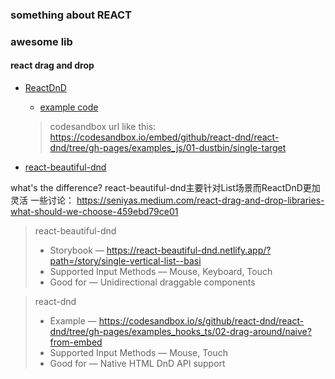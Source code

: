 ### something about REACT

### awesome lib
#### react drag and drop
- [ReactDnD](https://react-dnd.github.io/react-dnd/examples/drag-around/custom-drag-layer)
  - [example code](https://codesandbox.io/embed/github/react-dnd/react-dnd/tree/gh-pages/examples_js)
  > codesandbox url like this: https://codesandbox.io/embed/github/react-dnd/react-dnd/tree/gh-pages/examples_js/01-dustbin/single-target

- [react-beautiful-dnd](https://github.com/atlassian/react-beautiful-dnd)

what's the difference? 
react-beautiful-dnd主要针对List场景而ReactDnD更加灵活
一些讨论：
https://seniyas.medium.com/react-drag-and-drop-libraries-what-should-we-choose-459ebd79ce01
> react-beautiful-dnd
> - Storybook — https://react-beautiful-dnd.netlify.app/?path=/story/single-vertical-list--basi 
> - Supported Input Methods — Mouse, Keyboard, Touch
> - Good for — Unidirectional draggable components

> react-dnd
> - Example — https://codesandbox.io/s/github/react-dnd/react-dnd/tree/gh-pages/examples_hooks_ts/02-drag-around/naive?from-embed
> - Supported Input Methods — Mouse, Touch
> - Good for — Native HTML DnD API support